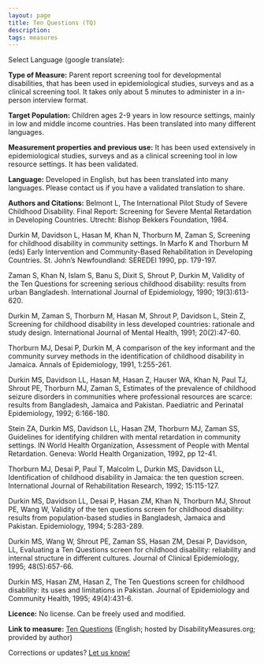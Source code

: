 ```yaml
---
layout: page
title: Ten Questions (TQ)
description:
tags: measures
---
```


Select Language (google translate):  

<div id="google_translate_element"></div><script type="text/javascript">
function googleTranslateElementInit() {
  new google.translate.TranslateElement({pageLanguage: 'en', layout: google.translate.TranslateElement.InlineLayout.SIMPLE, gaTrack: true, gaId: 'UA-64320648-1'}, 'google_translate_element');
}
</script><script type="text/javascript" src="//translate.google.com/translate_a/element.js?cb=googleTranslateElementInit"></script>  

**Type of Measure:** Parent report screening tool for developmental disabilities, that has been used in epidemiological studies, surveys and as a clinical screening tool. It takes only about 5 minutes to administer in a in-person interview format.

**Target Population:** Children ages 2-9 years in low resource settings, mainly in low and middle income countries. Has been translated into many different languages.

**Measurement properties and previous use:**  It has been used extensively in epidemiological studies, surveys and as a clinical screening tool in low resource settings. It has been validated.

**Language:** Developed in English, but has been translated into many languages. Please contact us if you have a validated translation to share.

**Authors and Citations:** Belmont L, The International Pilot Study of Severe Childhood Disability. Final Report: Screening for Severe Mental Retardation in Developing Countries. Utrecht: Bishop Bekkers Foundation, 1984.

Durkin M, Davidson L, Hasan M, Khan N, Thorburn M, Zaman S, Screening for childhood disability in community settings. In Marfo K and Thorburn M (eds) Early Intervention and Community-Based Rehabilitation in Developing Countries. St. John’s Newfoundland: SEREDEl 1990, pp. 179-197.

Zaman S, Khan N, Islam S, Banu S, Dixit S, Shrout P, Durkin M, Validity of the Ten Questions for screening serious childhood disability: results from urban Bangladesh. International Journal of Epidemiology, 1990; 19(3):613-620.

Durkin M, Zaman S, Thorburn M, Hasan M, Shrout P, Davidson L, Stein Z, Screening for childhood disability in less developed countries: rationale and study design. International Journal of Mental Health, 1991; 20(2):47-60.

Thorburn MJ, Desai P, Durkin M, A comparison of the key informant and the community survey methods in the identification of childhood disability in Jamaica. Annals of Epidemiology, 1991, 1:255-261.

Durkin MS, Davidson LL, Hasan M, Hasan Z, Hauser WA, Khan N, Paul TJ, Shrout PE, Thorburn MJ, Zaman S, Estimates of the prevalence of childhood seizure disorders in communities where professional resources are scarce: results from Bangladesh, Jamaica and Pakistan. Paediatric and Perinatal Epidemiology, 1992; 6:166-180.

Stein ZA, Durkin MS, Davidson LL, Hasan ZM, Thorburn MJ, Zaman SS, Guidelines for identifying children with mental retardation in community settings. IN World Health Organization, Assessment of People with Mental Retardation. Geneva: World Health Organization, 1992, pp 12-41.

Thorburn MJ, Desai P, Paul T, Malcolm L, Durkin MS, Davidson LL, Identification of childhood disability in Jamaica: the ten question screen. International Journal of Rehabilitation Research, 1992; 15:115-127.

Durkin MS, Davidson LL, Desai P, Hasan ZM, Khan N, Thorburn MJ, Shrout PE, Wang W, Validity of the ten questions screen for childhood disability: results from population-based studies in Bangladesh, Jamaica and Pakistan. Epidemiology, 1994; 5:283-289.

Durkin MS, Wang W, Shrout PE, Zaman SS, Hasan ZM, Desai P, Davidson, LL, Evaluating a Ten Questions screen for childhood disability: reliability and internal structure in different cultures. Journal of Clinical Epidemiology, 1995; 48(5):657-66.

Durkin MS, Hasan ZM, Hasan Z, The Ten Questions screen for childhood disability: its uses and limitations in Pakistan. Journal of Epidemiology and Community Health, 1995; 49(4):431-6.

**Licence:** No license. Can be freely used and modified.

**Link to measure:** [Ten Questions](https://github.com/mjmaenner/disabilitymeasures/tree/gh-pages/tenquestions/TQ_MICS3_Child_Disablity_Module_English_2013-04-14.pdf?raw=true) (English; hosted by DisabilityMeasures.org; provided by author)

Corrections or updates? [Let us know!](http://disabilitymeasures.org/contact)
